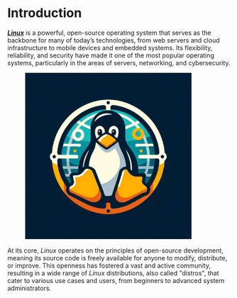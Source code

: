 # Introduction

[_**Linux**_](https://www.linux.org/) is a powerful, open-source operating system that serves as the backbone for many of today’s technologies, from web servers and cloud infrastructure to mobile devices and embedded systems. Its flexibility, reliability, and security have made it one of the most popular operating systems, particularly in the areas of servers, networking, and cybersecurity.

<figure><img src="../.gitbook/assets/image (16) (1) (1).png" alt="" width="375"><figcaption></figcaption></figure>

At its core, _Linux_ operates on the principles of open-source development, meaning its source code is freely available for anyone to modify, distribute, or improve. This openness has fostered a vast and active community, resulting in a wide range of _Linux_ distributions, also called "distros", that cater to various use cases and users, from beginners to advanced system administrators.

